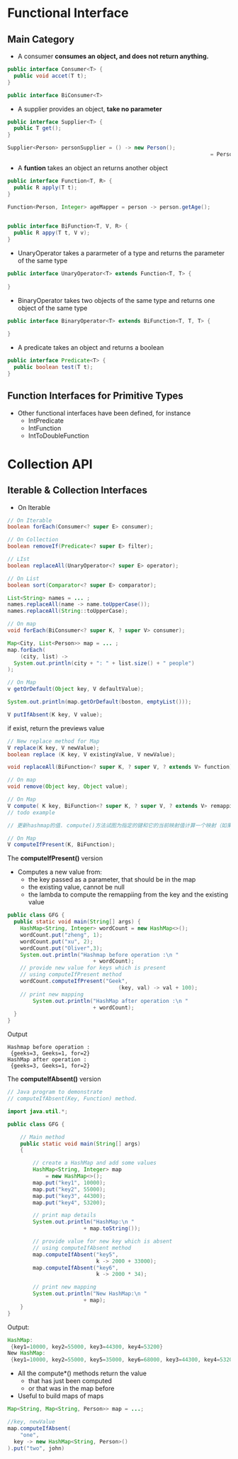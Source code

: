 # Functional Interface

## Main Category

* A consumer **consumes an object, and does not return anything.**

```java 
public interface Consumer<T> {
  public void accet(T t);
}

public interface BiConsumer<T>
```





* A supplier provides an object, **take no parameter**

```java
public interface Supplier<T> {
  public T get();
}

Supplier<Person> personSupplier = () -> new Person();
																= Person::new;
```



* A **funtion** takes an object an returns another object

```java
public interface Function<T, R> {
  public R apply(T t);
}

Function<Person, Integer> ageMapper = person -> person.getAge();
																			Person::getAge;

public interface BiFunction<T, V, R> {
  public R appy(T t, V v);
}
```



* UnaryOperator takes a pararmeter of a type and returns the parameter of the same type

```java
public interface UnaryOperator<T> extends Function<T, T> {
  
}
```

* BinaryOperator takes two objects of the same type and returns one object of the same type

```java
public interface BinaryOperator<T> extends BiFunction<T, T, T> {
  
}
```

* A predicate takes an object and returns a boolean

```java
public interface Predicate<T> {
  public boolean test(T t);
}
```



## Function Interfaces for Primitive Types

* Other functional interfaces have been defined, for instance 
  * IntPredicate
  * IntFunction
  * IntToDoubleFunction



# Collection API



## Iterable & Collection Interfaces

* On Iterable

```java
// On Iterable
boolean forEach(Consumer<? super E> consumer);

// On Collection
boolean removeIf(Predicate<? super E> filter);

// LIst
boolean replaceAll(UnaryOperator<? super E> operator);

// On List
boolean sort(Comparator<? super E> comparator);

List<String> names = ... ;
names.replaceAll(name -> name.toUpperCase());
names.replaceAll(String::toUpperCase);

// On map
void forEach(BiConsumer<? super K, ? super V> consumer);

Map<City, List<Person>> map = ... ;
map.forEach(
	(city, list) -> 
  System.out.println(city + ": " + list.size() + " people")
);

// On Map
v getOrDefault(Object key, V defaultValue);

System.out.println(map.getOrDefault(boston, emptyList()));
```



```java
V putIfAbsent(K key, V value);
```

if exist, return the previews value

```java
// New replace method for Map
V replace(K key, V newValue);
boolean replace (K key, V existingValue, V newValue);

void replaceAll(BiFunction<? super K, ? super V, ? extends V> function);

// On map
void remove(Object key, Object value);

// On Map
V compute( K key, BiFunction<? super K, ? super V, ? extends V> remapping);
// todo example

// 更新hashmap的值. compute()方法试图为指定的键和它的当前映射值计算一个映射（如果没有找到当前映射，则为空）该方法用于原子化地更新HashMap中给定键的值。

// On Map
V computeIfPresent(K, BiFunction);
```



The **computeIfPresent()** version

* Computes a new value from:
  * the key passed as a parameter, that should be in the map
  * the existing value, cannot be null
  * the lambda to compute the remappiing from the key and the existing value

```java
public class GFG {
  public static void main(String[] args) {
    HashMap<String, Integer> wordCount = new HashMap<>();
    wordCount.put("zheng", 1);
    wordCount.put("xu", 2);
    wordCount.put("Oliver",3);
    System.out.println("Hashmap before operation :\n "
                           + wordCount); 
    // provide new value for keys which is present 
    // using computeIfPresent method 
    wordCount.computeIfPresent("Geek", 
                                   (key, val) -> val + 100); 
    // print new mapping 
        System.out.println("HashMap after operation :\n "
                           + wordCount); 
  }
}
```

Output

```
Hashmap before operation :
 {geeks=3, Geeks=1, for=2}
HashMap after operation :
 {geeks=3, Geeks=1, for=2}
```



The **computeIfAbsent()** version

```java
// Java program to demonstrate 
// computeIfAbsent(Key, Function) method. 

import java.util.*; 

public class GFG { 

	// Main method 
	public static void main(String[] args) 
	{ 

		// create a HashMap and add some values 
		HashMap<String, Integer> map 
			= new HashMap<>(); 
		map.put("key1", 10000); 
		map.put("key2", 55000); 
		map.put("key3", 44300); 
		map.put("key4", 53200); 

		// print map details 
		System.out.println("HashMap:\n "
						+ map.toString()); 

		// provide value for new key which is absent 
		// using computeIfAbsent method 
		map.computeIfAbsent("key5", 
							k -> 2000 + 33000); 
		map.computeIfAbsent("key6", 
							k -> 2000 * 34); 

		// print new mapping 
		System.out.println("New HashMap:\n "
						+ map); 
	} 
} 

```

Output:

```java
HashMap:
 {key1=10000, key2=55000, key3=44300, key4=53200}
New HashMap:
 {key1=10000, key2=55000, key5=35000, key6=68000, key3=44300, key4=53200}
```



* All the compute*() methods return the value
  * that has just been computed
  * or that was in the map before
* Useful to build maps of maps

```java
Map<String, Map<String, Person>> map = ...;

//key, newValue
map.computeIfAbsent(
	"one",
  key -> new HashMap<String, Person>()
).put("two", john)
```



